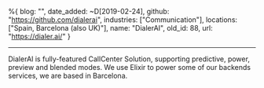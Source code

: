 %{
  blog: "",
  date_added: ~D[2019-02-24],
  github: "https://github.com/dialerai",
  industries: ["Communication"],
  locations: ["Spain, Barcelona (also UK)"],
  name: "DialerAI",
  old_id: 88,
  url: "https://dialer.ai/"
}

---

DialerAI is fully-featured CallCenter Solution, supporting predictive, power, preview and blended modes. We use Elixir to power some of our backends services, we are based in Barcelona.
